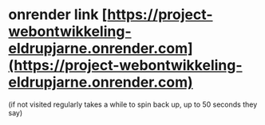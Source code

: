 # onrender link [https://project-webontwikkeling-eldrupjarne.onrender.com](https://project-webontwikkeling-eldrupjarne.onrender.com)
(if not visited regularly takes a while to spin back up, up to 50 seconds they say)